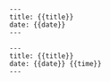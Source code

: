 ```text
---
title: {{title}}
date: {{date}}
---
```

````text
---
title: {{title}}
date: {{date}} {{time}}
---
````